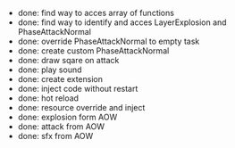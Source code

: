 * done: find way to acces array of functions
* done: find way to identify and acces LayerExplosion and PhaseAttackNormal
* done: override PhaseAttackNormal to empty task
* done: create custom PhaseAttackNormal
* done: draw sqare on attack
* done: play sound
* done: create extension
* done: inject code without restart
* done: hot reload
* done: resource override and inject
* done: explosion form AOW
* done: attack from AOW
* done: sfx from AOW